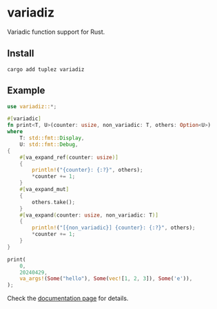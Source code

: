 # variadiz

Variadic function support for Rust.

## Install

```console
cargo add tuplez variadiz
```

## Example

```rust
use variadiz::*;

#[variadic]
fn print<T, U>(counter: usize, non_variadic: T, others: Option<U>)
where
    T: std::fmt::Display,
    U: std::fmt::Debug,
{
    #[va_expand_ref(counter: usize)]
    {
        println!("{counter}: {:?}", others);
        *counter += 1;
    }
    #[va_expand_mut]
    {
        others.take();
    }
    #[va_expand(counter: usize, non_variadic: T)]
    {
        println!("[{non_variadic}] {counter}: {:?}", others);
        *counter += 1;
    }
}

print(
    0,
    20240429,
    va_args!(Some("hello"), Some(vec![1, 2, 3]), Some('e')),
);
```

Check the [documentation page](https://docs.rs/variadiz) for details.
